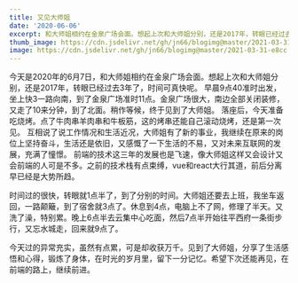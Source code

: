 ```yaml
---
title: 又见大师姐
date: '2020-06-06'
excerpt: 和大师姐相约在金泉广场会面。想起上次和大师姐分别，还是2017年，转眼已经过去3年了，时间可真快呢。
thumb_image: https://cdn.jsdelivr.net/gh/jn66/blogimg@master/2021-03-31-e8cc.jpg
image: https://cdn.jsdelivr.net/gh/jn66/blogimg@master/2021-03-31-e8cc.jpg
---
```


今天是2020年的6月7日，和大师姐相约在金泉广场会面。想起上次和大师姐分别，还是2017年，转眼已经过去3年了，时间可真快呢。
早晨9点40准时出发，坐上快3一路向南，到了金泉广场准时11点。金泉广场很大，南边全部关闭装修，又走了10来分钟，到了北面。稍作等候，终于见到了大师姐。
落座后，今天准备吃烧烤。点了牛肉串羊肉串和牛板筋，这的烤串还能自己滚动烧烤，还是第一次见。
互相说了说工作情况和生活近况，大师姐有了新的事业，我继续在原来的岗位上坚持奋斗，生活还是依旧，又感慨了一下生活的不易，又对未来互联网的发展，充满了憧憬。
前端的技术这三年的发展也是飞速，像大师姐这样又会设计又会前端的人可是不多。之前的技术栈有点束缚，vue和react大行其道，前后分离早已经是大势所趋。

时间过的很快，转眼就1点半了，到了分别的时间。大师姐还要去上班，我坐车返回，一路颠簸，到了宿舍就3点了。休息到4点，电脑上不了网，修理了半天。又洗了澡，特别累。晚上6点半去云集中心吃面，然后7点半开始往平西府一条街步行，又忘水城走，回来就9点了。

今天过的异常充实，虽然有点累，可是却收获万千。见到了大师姐，分享了生活感悟和心得，锻炼了身体，在时光的岁月里，留下一分记忆。希望下次还能再见，在前端的路上，继续前进。